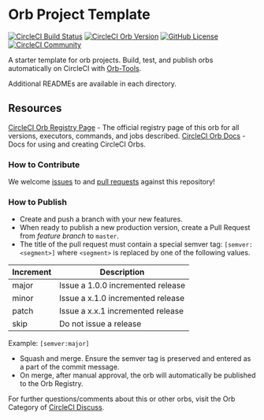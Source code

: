 # Orb Project Template

[![CircleCI Build Status](https://circleci.com/gh/GuidionOps/aws-parameter-variable-pusher-orb.svg?style=shield "CircleCI Build Status")](https://circleci.com/gh/GuidionOps/aws-parameter-variable-pusher-orb) [![CircleCI Orb Version](https://badges.circleci.com/orbs/guidionops/aws-parameter-variable-pusher.svg)](https://circleci.com/orbs/registry/orb/guidionops/aws-parameter-variable-pusher) [![GitHub License](https://img.shields.io/badge/license-MIT-lightgrey.svg)](https://raw.githubusercontent.com/GuidionOps/aws-parameter-variable-pusher-orb/master/LICENSE) [![CircleCI Community](https://img.shields.io/badge/community-CircleCI%20Discuss-343434.svg)](https://discuss.circleci.com/c/ecosystem/orbs)



A starter template for orb projects. Build, test, and publish orbs automatically on CircleCI with [Orb-Tools](https://circleci.com/orbs/registry/orb/circleci/orb-tools).

Additional READMEs are available in each directory.



## Resources

[CircleCI Orb Registry Page](https://circleci.com/orbs/registry/orb/guidionops/aws-parameter-variable-pusher-orb) - The official registry page of this orb for all versions, executors, commands, and jobs described.
[CircleCI Orb Docs](https://circleci.com/docs/2.0/orb-intro/#section=configuration) - Docs for using and creating CircleCI Orbs.

### How to Contribute

We welcome [issues](https://github.com/GuidionOps/aws-parameter-variable-pusher-orb/issues) to and [pull requests](https://github.com/GuidionOps/aws-parameter-variable-pusher-orb/pulls) against this repository!

### How to Publish
* Create and push a branch with your new features.
* When ready to publish a new production version, create a Pull Request from _feature branch_ to `master`.
* The title of the pull request must contain a special semver tag: `[semver:<segment>]` where `<segment>` is replaced by one of the following values.

| Increment | Description|
| ----------| -----------|
| major     | Issue a 1.0.0 incremented release|
| minor     | Issue a x.1.0 incremented release|
| patch     | Issue a x.x.1 incremented release|
| skip      | Do not issue a release|

Example: `[semver:major]`

* Squash and merge. Ensure the semver tag is preserved and entered as a part of the commit message.
* On merge, after manual approval, the orb will automatically be published to the Orb Registry.


For further questions/comments about this or other orbs, visit the Orb Category of [CircleCI Discuss](https://discuss.circleci.com/c/orbs).

